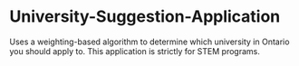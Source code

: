 # University-Suggestion-Application
Uses a weighting-based algorithm to determine which university in Ontario you should apply to. This application is strictly for STEM programs.
